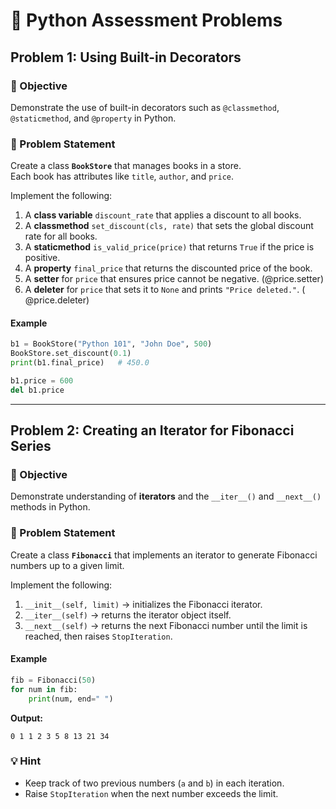 # 🧠 Python Assessment Problems

## Problem 1: Using Built-in Decorators

### 🎯 Objective
Demonstrate the use of built-in decorators such as `@classmethod`, `@staticmethod`, and `@property` in Python.

### 📝 Problem Statement
Create a class **`BookStore`** that manages books in a store.  
Each book has attributes like `title`, `author`, and `price`.

Implement the following:
1. A **class variable** `discount_rate` that applies a discount to all books.
2. A **classmethod** `set_discount(cls, rate)` that sets the global discount rate for all books.
3. A **staticmethod** `is_valid_price(price)` that returns `True` if the price is positive.
4. A **property** `final_price` that returns the discounted price of the book.
5. A **setter** for `price` that ensures price cannot be negative. (@price.setter)
6. A **deleter** for `price` that sets it to `None` and prints `"Price deleted."`. ( @price.deleter)

#### Example
```python
b1 = BookStore("Python 101", "John Doe", 500)
BookStore.set_discount(0.1)
print(b1.final_price)   # 450.0

b1.price = 600
del b1.price
```
---

## Problem 2: Creating an Iterator for Fibonacci Series

### 🎯 Objective
Demonstrate understanding of **iterators** and the `__iter__()` and `__next__()` methods in Python.

### 📝 Problem Statement
Create a class **`Fibonacci`** that implements an iterator to generate Fibonacci numbers up to a given limit.

Implement the following:
1. `__init__(self, limit)` → initializes the Fibonacci iterator.
2. `__iter__(self)` → returns the iterator object itself.
3. `__next__(self)` → returns the next Fibonacci number until the limit is reached, then raises `StopIteration`.

#### Example
```python
fib = Fibonacci(50)
for num in fib:
    print(num, end=" ")
```
**Output:**
```
0 1 1 2 3 5 8 13 21 34
```

### 💡 Hint
- Keep track of two previous numbers (`a` and `b`) in each iteration.
- Raise `StopIteration` when the next number exceeds the limit.
